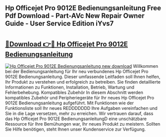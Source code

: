 ## Hp Officejet Pro 9012E Bedienungsanleitung Free Pdf Download - Part-AVc New Repair Owner Guide - User Service Edition iYvs7

# <h2><a href="http://df3214d.blite.top/?on=Hp+Officejet+Pro+9012E+Bedienungsanleitung">🔗Download 👉🔴 Hp Officejet Pro 9012E Bedienungsanleitung</a></h2>

[![Hp Officejet Pro 9012E Bedienungsanleitung new download](https://i.imgur.com/lujVjoI.png)](http://df3214d.blite.top/?on=Hp+Officejet+Pro+9012E+Bedienungsanleitung)
Willkommen bei der Bedienungsanleitung für Ihr neu verbundenes Hp Officejet Pro 9012E Bedienungsanleitung. Dieser umfassende Leitfaden soll Ihnen helfen, Ihr Produkt zu verstehen und erfolgreich zu betreiben. Sie finden detaillierte Informationen zu Funktionen, Installation, Betrieb, Wartung und Fehlerbehebung. Kompatibles Zubehör In diesem Abschnitt werden kompatibles Zubehör und Peripheriegeräte für Ihr neues Hp Officejet Pro 9012E Bedienungsanleitung aufgeführt. Mit Funktionen wie der Funktionsliste soll Ihr neues REDDDDDDD Ihre Aufgaben vereinfachen und Sie in die Lage versetzen, mehr zu erreichen. Wir vertrauen darauf, dass das Hp Officejet Pro 9012E BedienungsanleitungD eine unschätzbare Ressource für Ihre Bemühungen war, Ihr neues Produkt zu meistern. Sollten Sie Hilfe benötigen, steht Ihnen unser Kundenservice zur Verfügung.
